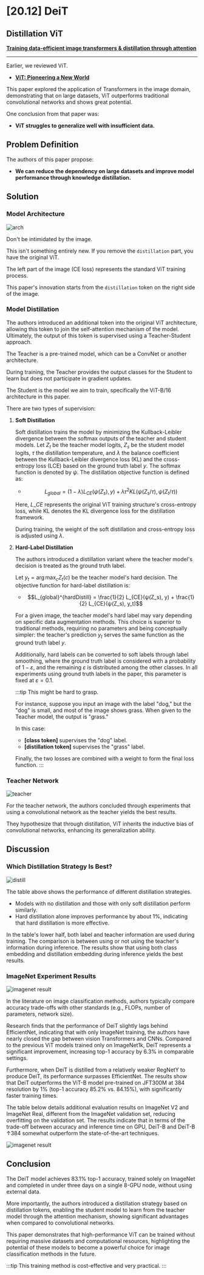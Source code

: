 # [20.12] DeiT

## Distillation ViT

[**Training data-efficient image transformers & distillation through attention**](https://arxiv.org/abs/2012.12877)

---

Earlier, we reviewed ViT.

- [**ViT: Pioneering a New World**](../2010-vit/index.md)

This paper explored the application of Transformers in the image domain, demonstrating that on large datasets, ViT outperforms traditional convolutional networks and shows great potential.

One conclusion from that paper was:

- **ViT struggles to generalize well with insufficient data.**

## Problem Definition

The authors of this paper propose:

- **We can reduce the dependency on large datasets and improve model performance through knowledge distillation.**

## Solution

### Model Architecture

![arch](./img/img1.jpg)

Don't be intimidated by the image.

This isn't something entirely new. If you remove the `distillation` part, you have the original ViT.

The left part of the image (CE loss) represents the standard ViT training process.

This paper's innovation starts from the `distillation` token on the right side of the image.

### Model Distillation

The authors introduced an additional token into the original ViT architecture, allowing this token to join the self-attention mechanism of the model. Ultimately, the output of this token is supervised using a Teacher-Student approach.

The Teacher is a pre-trained model, which can be a ConvNet or another architecture.

During training, the Teacher provides the output classes for the Student to learn but does not participate in gradient updates.

The Student is the model we aim to train, specifically the ViT-B/16 architecture in this paper.

There are two types of supervision:

1. **Soft Distillation**

   Soft distillation trains the model by minimizing the Kullback-Leibler divergence between the softmax outputs of the teacher and student models. Let $Z_t$ be the teacher model logits, $Z_s$ be the student model logits, $\tau$ the distillation temperature, and $\lambda$ the balance coefficient between the Kullback-Leibler divergence loss (KL) and the cross-entropy loss (LCE) based on the ground truth label $y$. The softmax function is denoted by $\psi$. The distillation objective function is defined as:

   - $$L_{global} = (1 − λ)L_{CE}(ψ(Z_s), y) + λτ^2KL(ψ(Z_s/τ), ψ(Z_t/τ))$$

   Here, $L\_{CE}$ represents the original ViT training structure's cross-entropy loss, while KL denotes the KL divergence loss for the distillation framework.

   During training, the weight of the soft distillation and cross-entropy loss is adjusted using $\lambda$.

2. **Hard-Label Distillation**

   The authors introduced a distillation variant where the teacher model's decision is treated as the ground truth label.

   Let $y_t = \arg\max_c Z_t(c)$ be the teacher model's hard decision. The objective function for hard-label distillation is:

   - $$L_{global}^{hardDistill} = \frac{1}{2} L_{CE}(ψ(Z_s), y) + \frac{1}{2} L_{CE}(ψ(Z_s), y_t)$$

   For a given image, the teacher model's hard label may vary depending on specific data augmentation methods. This choice is superior to traditional methods, requiring no parameters and being conceptually simpler: the teacher's prediction $y_t$ serves the same function as the ground truth label $y$.

   Additionally, hard labels can be converted to soft labels through label smoothing, where the ground truth label is considered with a probability of $1 - ε$, and the remaining $ε$ is distributed among the other classes. In all experiments using ground truth labels in the paper, this parameter is fixed at $ε = 0.1$.

   :::tip
   This might be hard to grasp.

   For instance, suppose you input an image with the label "dog," but the "dog" is small, and most of the image shows grass. When given to the Teacher model, the output is "grass."

   In this case:

   - **[class token]** supervises the "dog" label.
   - **[distillation token]** supervises the "grass" label.

   Finally, the two losses are combined with a weight to form the final loss function.
   :::

### Teacher Network

![teacher](./img/img3.jpg)

For the teacher network, the authors concluded through experiments that using a convolutional network as the teacher yields the best results.

They hypothesize that through distillation, ViT inherits the inductive bias of convolutional networks, enhancing its generalization ability.

## Discussion

### Which Distillation Strategy Is Best?

![distill](./img/img4.jpg)

The table above shows the performance of different distillation strategies.

- Models with no distillation and those with only soft distillation perform similarly.
- Hard distillation alone improves performance by about 1%, indicating that hard distillation is more effective.

In the table's lower half, both label and teacher information are used during training. The comparison is between using or not using the teacher's information during inference. The results show that using both class embedding and distillation embedding during inference yields the best results.

### ImageNet Experiment Results

![imagenet result](./img/img2.jpg)

In the literature on image classification methods, authors typically compare accuracy trade-offs with other standards (e.g., FLOPs, number of parameters, network size).

Research finds that the performance of DeiT slightly lags behind EfficientNet, indicating that with only ImageNet training, the authors have nearly closed the gap between vision Transformers and CNNs. Compared to the previous ViT models trained only on ImageNet1k, DeiT represents a significant improvement, increasing top-1 accuracy by 6.3% in comparable settings.

Furthermore, when DeiT is distilled from a relatively weaker RegNetY to produce DeiT, its performance surpasses EfficientNet. The results show that DeiT outperforms the ViT-B model pre-trained on JFT300M at 384 resolution by 1% (top-1 accuracy 85.2% vs. 84.15%), with significantly faster training times.

The table below details additional evaluation results on ImageNet V2 and ImageNet Real, different from the ImageNet validation set, reducing overfitting on the validation set. The results indicate that in terms of the trade-off between accuracy and inference time on GPU, DeiT-B and DeiT-B ↑384 somewhat outperform the state-of-the-art techniques.

![imagenet result](./img/img5.jpg)

## Conclusion

The DeiT model achieves 83.1% top-1 accuracy, trained solely on ImageNet and completed in under three days on a single 8-GPU node, without using external data.

More importantly, the authors introduced a distillation strategy based on distillation tokens, enabling the student model to learn from the teacher model through the attention mechanism, showing significant advantages when compared to convolutional networks.

This paper demonstrates that high-performance ViT can be trained without requiring massive datasets and computational resources, highlighting the potential of these models to become a powerful choice for image classification methods in the future.

:::tip
This training method is cost-effective and very practical.
:::
